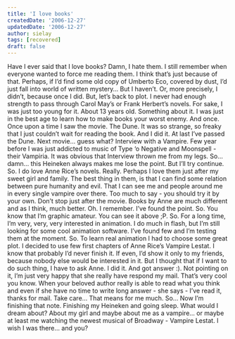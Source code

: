 ```yaml
---
title: 'I love books'
createdDate: '2006-12-27'
updatedDate: '2006-12-27'
author: sielay
tags: [recovered]
draft: false
---
```


Have I ever said that I love books? Damn, I hate them. I still remember when everyone wanted to force me reading them. I think that’s just because of that. Perhaps, if I’d find some old copy of Umberto Eco, covered by dust, I’d just fall into world of written mystery… But I haven’t. Or, more precisely, I didn’t, because once I did. But, let’s back to plot. I never had enough strength to pass through Carol May’s or Frank Herbert’s novels. For sake, I was just too young for it. About 13 years old. Something about it. I was just in the best age to learn how to make books your worst enemy. And once. Once upon a time I saw the movie. The Dune. It was so strange, so freaky that I just couldn’t wait for reading the book. And I did it. At last I’ve passed the Dune. Next movie… guess what? Interview with a Vampire. Few year before I was just addicted to music of Type ‘o Negative and Moonspell - their Vampiria. It was obvious that Interview thrown me from my legs. So… damn… this Heineken always makes me lose the point. But I’ll try continue. So. I do love Anne Rice’s novels. Really. Perhaps I love them just after my sweet girl and family. The best thing in them, is that I can find some relation between pure humanity and evil. That I can see me and people around me in every single vampire over there. Too much to say - you should try it by your own. Don’t stop just after the movie. Books by Anne are much different and as I think, much better. Oh. I remember. I’ve found the point. So. You know that I’m graphic amateur. You can see it above ;P. So. For a long time, I’m very, very, very interested in animation. I do much in flash, but I’m still looking for some cool animation software. I’ve found few and I’m testing them at the moment. So. To learn real animation I had to choose some great plot. I decided to use few first chapters of Anne Rice’s Vampire Lestat. I know that probably I’d never finish it. If even, I’d show it only to my friends, because nobody else would be interested in it. But I thought that if I want to do such thing, I have to ask Anne. I did it. And got answer :). Not pointing on it, I’m just very happy that she really have respond my mail. That’s very cool you know. When your beloved author really is able to read what you think and even if she have no time to write long answer - she says - I’ve read it, thanks for mail. Take care… That means for me much. So… Now I’m finishing that note. Finishing my Heineken and going sleep. What would I dream about? About my girl and maybe about me as a vampire… or maybe at least me watching the newest musical of Broadway - Vampire Lestat. I wish I was there… and you?

